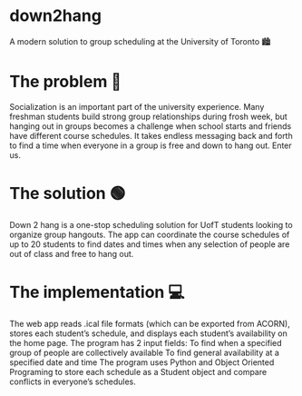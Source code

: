 # down2hang
A modern solution to group scheduling at the University of Toronto 🏙️

# The problem 🔴
Socialization is an important part of the university experience. Many freshman students build strong group relationships during frosh week, but hanging out in groups becomes a challenge when school starts and friends have different course schedules. It takes endless messaging back and forth to find a time when everyone in a group is free and down to hang out. Enter us.

# The solution 🟢
Down 2 hang is a one-stop scheduling solution for UofT students looking to organize group hangouts. The app can coordinate the course schedules of up to 20 students to find dates and times when any selection of people are out of class and free to hang out.

# The implementation 💻
The web app reads .ical file formats (which can be exported from ACORN), stores each student’s schedule, and displays each student’s availability on the home page. The program has 2 input fields:
    To find when a specified group of people are collectively available
    To find general availability at a specified date and time
The program uses Python and Object Oriented Programing to store each schedule as a Student object and compare conflicts in everyone’s schedules.
